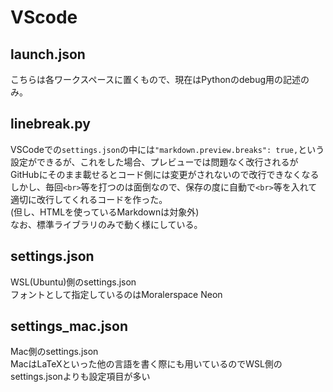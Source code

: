 # VScode

## launch.json
こちらは各ワークスペースに置くもので、現在はPythonのdebug用の記述のみ。

## linebreak.py
VSCodeでの`settings.json`の中には`"markdown.preview.breaks": true,`という設定ができるが、これをした場合、プレビューでは問題なく改行されるがGitHubにそのまま載せるとコード側には変更がされないので改行できなくなる<br>
しかし、毎回`<br>`等を打つのは面倒なので、保存の度に自動で`<br>`等を入れて適切に改行してくれるコードを作った。<br>
(但し、HTMLを使っているMarkdownは対象外)<br>
なお、標準ライブラリのみで動く様にしている。

## settings.json
WSL(Ubuntu)側のsettings.json<br>
フォントとして指定しているのはMoralerspace Neon

## settings_mac.json
Mac側のsettings.json<br>
MacはLaTeXといった他の言語を書く際にも用いているのでWSL側のsettings.jsonよりも設定項目が多い
